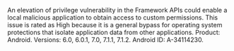 An elevation of privilege vulnerability in the Framework APIs could enable a local malicious application to obtain access to custom permissions. This issue is rated as High because it is a general bypass for operating system protections that isolate application data from other applications. Product: Android. Versions: 6.0, 6.0.1, 7.0, 7.1.1, 7.1.2. Android ID: A-34114230.